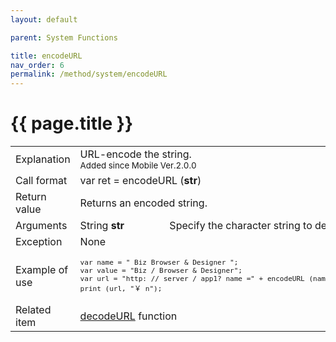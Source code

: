 ```yaml
---
layout: default

parent: System Functions

title: encodeURL
nav_order: 6
permalink: /method/system/encodeURL
---
```




# {{ page.title }}

<table>
  <tr>
    <td>Explanation</td>
    <td colspan="2">URL-encode the string. <br><small> Added since Mobile Ver.2.0.0</small></td>
  </tr>
  <tr>
    <td>Call format</td>
    <td colspan="2">var ret = encodeURL  (<b>str</b>)</td>
  </tr>
  <tr>
    <td>Return value</td>
    <td colspan="2">Returns an encoded string.</td>
  </tr>  
  <tr>
    <td>Arguments</td>
    <td>String <b>str</b></td>
    <td>Specify the character string to decode.</td>
  </tr>
  <tr>
    <td>Exception</td>
    <td colspan="2">None</td>
  </tr>
  <tr>
    <td>Example of use</td>
    <td colspan="2"><code><pre>var name = " Biz Browser & Designer ";
var value = "Biz / Browser & Designer";
var url = "http: // server / app1? name =" + encodeURL (name) + "& value =" + encodeURL (value);
print (url, "￥ n");</pre></code></td>
  </tr>
  <tr>
    <td>Related item</td>
    <td colspan="2"><a href="/method/statistical/decodeURL">decodeURL</a> function</td>
  </tr>
</table>





